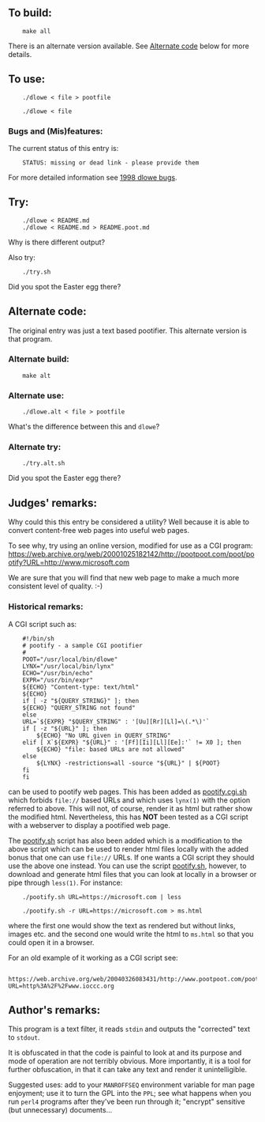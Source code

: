 ## To build:

``` <!---sh-->
    make all
```

There is an alternate version available. See [Alternate code](#alternate-code)
below for more details.


## To use:

``` <!---sh-->
    ./dlowe < file > pootfile

    ./dlowe < file
```


### Bugs and (Mis)features:

The current status of this entry is:

```
    STATUS: missing or dead link - please provide them
```

For more detailed information see [1998 dlowe bugs](../../bugs.html#1998_dlowe).


## Try:

``` <!---sh-->
    ./dlowe < README.md
    ./dlowe < README.md > README.poot.md
```

Why is there different output?

Also try:

``` <!---sh-->
    ./try.sh
```

Did you spot the Easter egg there?


## Alternate code:

The original entry was just a text based pootifier. This alternate version is
that program.


### Alternate build:

``` <!---sh-->
    make alt
```


### Alternate use:

```
    ./dlowe.alt < file > pootfile
```

What's the difference between this and `dlowe`?


### Alternate try:

``` <!---sh-->
    ./try.alt.sh
```

Did you spot the Easter egg there?


## Judges' remarks:

Why could this this entry be considered a utility?  Well because it
is able to convert content-free web pages into useful web pages.

To see why, try using an online version, modified for use as
a CGI program: <https://web.archive.org/web/20001025182142/http://pootpoot.com/poot/pootify?URL=http://www.microsoft.com>

We are sure that you will find that new web page to make a much
more consistent level of quality.  :-)


### Historical remarks:

A CGI script such as:

``` <!---sh-->
    #!/bin/sh
    # pootify - a sample CGI pootifier
    #
    POOT="/usr/local/bin/dlowe"
    LYNX="/usr/local/bin/lynx"
    ECHO="/usr/bin/echo"
    EXPR="/usr/bin/expr"
    ${ECHO} "Content-type: text/html"
    ${ECHO}
    if [ -z "${QUERY_STRING}" ]; then
	${ECHO} "QUERY_STRING not found"
    else
	URL=`${EXPR} "$QUERY_STRING" : '[Uu][Rr][Ll]=\(.*\)'`
	if [ -z "${URL}" ]; then
	    ${ECHO} "No URL given in QUERY_STRING"
	elif [ X`${EXPR} "${URL}" : '[Ff][Ii][Ll][Ee]:'` != X0 ]; then
	    ${ECHO} "file: based URLs are not allowed"
	else
	    ${LYNX} -restrictions=all -source "${URL}" | ${POOT}
	fi
    fi
```

can be used to pootify web pages. This has been added as
[pootify.cgi.sh](%%REPO_URL%%/1998/dlowe/pootify.cgi.sh) which forbids `file://` based URLs and which
uses `lynx(1)` with the option referred to above. This will not, of course,
render it as html but rather show the modified html. Nevertheless, this has
**NOT** been tested as a CGI script with a webserver to display a pootified web
page.

The [pootify.sh](%%REPO_URL%%/1998/dlowe/pootify.sh) script has also been added which is a modification
to the above script which can be used to render html files locally with the
added bonus that one can use `file://` URLs. If one wants a CGI script they
should use the above one instead. You can use the script
[pootify.sh](%%REPO_URL%%/1998/dlowe/pootify.sh), however, to download and generate html files that you
can look at locally in a browser or pipe through `less(1)`. For instance:

``` <!---sh-->
    ./pootify.sh URL=https://microsoft.com | less

    ./pootify.sh -r URL=https://microsoft.com > ms.html
```

where the first one would show the text as rendered but without links, images
etc. and the second one would write the html to `ms.html` so that you could open
it in a browser.

For an old example of it working as a CGI script see:

``` <!---sh-->
    https://web.archive.org/web/20040326083431/http://www.pootpoot.com/poot/pootify/?URL=http%3A%2F%2Fwww.ioccc.org
```


## Author's remarks:

This program is a text filter, it reads `stdin` and outputs the
"corrected" text to `stdout`.

It is obfuscated in that the code is painful to look at and
its purpose and mode of operation are not terribly obvious.
More importantly, it is a tool for further obfuscation, in that it
can take any text and render it unintelligible.

Suggested uses: add to your `MANROFFSEQ` environment variable for man page
enjoyment; use it to turn the GPL into the `PPL`; see what happens when you
run `perl4` programs after they've been run through it; "encrypt" sensitive
(but unnecessary) documents...


<!--

    Copyright © 1984-2024 by Landon Curt Noll. All Rights Reserved.

    You are free to share and adapt this file under the terms of this license:

	Creative Commons Attribution-ShareAlike 4.0 International (CC BY-SA 4.0)

    For more information, see:

	https://creativecommons.org/licenses/by-sa/4.0/

-->

